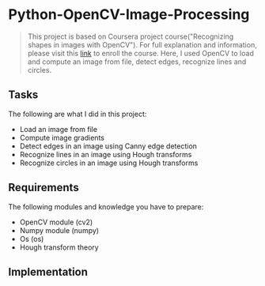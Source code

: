 # Python-OpenCV-Image-Processing
> This project is based on Coursera project course("Recognizing shapes in images with OpenCV"). For full explanation and information, please visit this [link](https://www.coursera.org/projects/recognizing-shapes-images-opencv) to enroll the course. 
> Here, I used OpenCV to load and compute an image from file, detect edges, recognize lines and circles. 

## Tasks

The following are what I did in this project: 
* Load an image from file
* Compute image gradients
* Detect edges in an image using Canny edge detection
* Recognize lines in an image using Hough transforms
* Recognize circles in an image using Hough transforms

## Requirements

The following modules and knowledge you have to prepare: 
* OpenCV module (cv2)
* Numpy module (numpy)
* Os (os)
* Hough transform theory

## Implementation 


